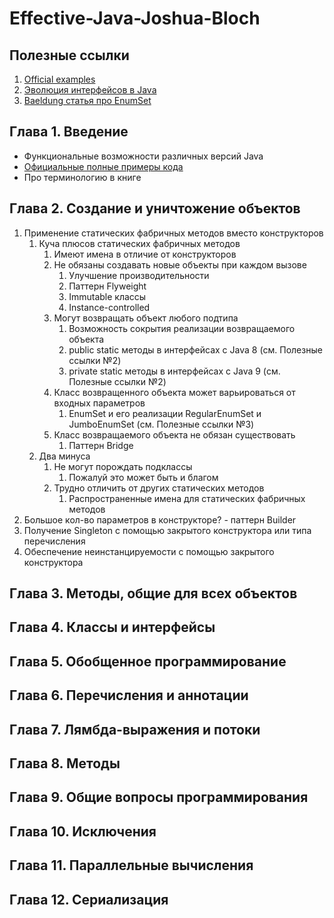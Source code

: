 # Effective-Java-Joshua-Bloch

## Полезные ссылки

1. [Official examples](https://github.com/jbloch/effective-java-3e-source-code) 
2. [Эволюция интерфейсов в Java](https://habr.com/ru/articles/482498/) 
3. [Baeldung статья про EnumSet](https://www.baeldung.com/java-enumset)

## Глава 1. Введение

- Функциональные возможности различных версий Java
- [Официальные полные примеры кода](https://github.com/jbloch/effective-java-3e-source-code)
- Про терминологию в книге

## Глава 2. Создание и уничтожение объектов

1. Применение статических фабричных методов вместо конструкторов
    1. Куча плюсов статических фабричных методов
        1. Имеют имена в отличие от конструкторов
        2. Не обязаны создавать новые объекты при каждом вызове
            1. Улучшение производительности
            2. Паттерн Flyweight
            3. Immutable классы
            4. Instance-controlled
        3. Могут возвращать объект любого подтипа
           1. Возможность сокрытия реализации возвращаемого объекта
           2. public static методы в интерфейсах с Java 8 (см. Полезные ссылки №2)
           3. private static методы в интерфейсах с Java 9 (см. Полезные ссылки №2)
        4. Класс возвращенного объекта может варьироваться от входных параметров
           1. EnumSet и его реализации RegularEnumSet и JumboEnumSet (см. Полезные ссылки №3)
        5. Класс возвращаемого объекта не обязан существовать
           1. Паттерн Bridge
    2. Два минуса
       1. Не могут порождать подклассы
          1. Пожалуй это может быть и благом
       2. Трудно отличить от других статических методов
          1. Распространенные имена для статических фабричных методов
2. Большое кол-во параметров в конструкторе? - паттерн Builder
3. Получение Singleton с помощью закрытого конструктора или типа перечисления
4. Обеспечение неинстанцируемости с помощью закрытого конструктора

## Глава 3. Методы, общие для всех объектов

## Глава 4. Классы и интерфейсы

## Глава 5. Обобщенное программирование

## Глава 6. Перечисления и аннотации

## Глава 7. Лямбда-выражения и потоки

## Глава 8. Методы

## Глава 9. Общие вопросы программирования

## Глава 10. Исключения

## Глава 11. Параллельные вычисления

## Глава 12. Сериализация